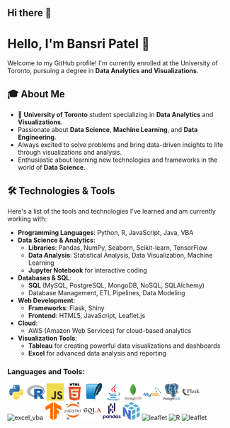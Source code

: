 ## Hi there 👋

<!--
**Bansri09/Bansri09** is a ✨ _special_ ✨ repository because its `README.md` (this file) appears on your GitHub profile.

Here are some ideas to get you started:

- 🔭 I’m currently working on ...
- 🌱 I’m currently learning ...
- 👯 I’m looking to collaborate on ...
- 🤔 I’m looking for help with ...
- 💬 Ask me about ...
- 📫 How to reach me: ...
- 😄 Pronouns: ...
- ⚡ Fun fact: ...
-->
# Hello, I'm Bansri Patel 👋

Welcome to my GitHub profile! I'm currently enrolled at the University of Toronto, pursuing a degree in **Data Analytics and Visualizations**.


## 🎓 About Me
- 📍 **University of Toronto** student specializing in **Data Analytics** and **Visualizations**.
- Passionate about **Data Science**, **Machine Learning**, and **Data Engineering**.
- Always excited to solve problems and bring data-driven insights to life through visualizations and analysis.
- Enthusiastic about learning new technologies and frameworks in the world of **Data Science**.

## 🛠️ Technologies & Tools
Here's a list of the tools and technologies I've learned and am currently working with:

- **Programming Languages**: Python, R, JavaScript, Java, VBA
- **Data Science & Analytics**:
  - **Libraries**: Pandas, NumPy, Seaborn, Scikit-learn, TensorFlow
  - **Data Analysis**: Statistical Analysis, Data Visualization, Machine Learning
  - **Jupyter Notebook** for interactive coding
- **Databases & SQL**:
  - **SQL** (MySQL, PostgreSQL, MongoDB, NoSQL, SQLAlchemy)
  - Database Management, ETL Pipelines, Data Modeling
- **Web Development**:
  - **Frameworks**: Flask, Shiny
  - **Frontend**: HTML5, JavaScript, Leaflet.js
- **Cloud**:
  - AWS (Amazon Web Services) for cloud-based analytics
- **Visualization Tools**:
  - **Tableau** for creating powerful data visualizations and dashboards
  - **Excel** for advanced data analysis and reporting
 
<h3 align="left">Languages and Tools:</h3>
<p align="left"> 
  <img src="https://raw.githubusercontent.com/devicons/devicon/master/icons/python/python-original.svg" alt="python" width="40" height="40"/>
  <img src="https://raw.githubusercontent.com/devicons/devicon/master/icons/r/r-original.svg" alt="r" width="40" height="40"/>
  <img src="https://raw.githubusercontent.com/devicons/devicon/master/icons/javascript/javascript-original.svg" alt="javascript" width="40" height="40"/>
  <img src="https://raw.githubusercontent.com/devicons/devicon/master/icons/html5/html5-original-wordmark.svg" alt="html5" width="40" height="40"/>
  <img src="https://raw.githubusercontent.com/devicons/devicon/master/icons/sqlite/sqlite-original.svg" alt="sqlite" width="40" height="40"/>
  <img src="https://raw.githubusercontent.com/devicons/devicon/master/icons/java/java-original.svg" alt="java" width="40" height="40"/>
  <img src="https://raw.githubusercontent.com/devicons/devicon/master/icons/mongodb/mongodb-original-wordmark.svg" alt="mongodb" width="40" height="40"/>
  <img src="https://raw.githubusercontent.com/devicons/devicon/master/icons/mysql/mysql-original-wordmark.svg" alt="mysql" width="40" height="40"/>
  <img src="https://raw.githubusercontent.com/devicons/devicon/master/icons/postgresql/postgresql-original-wordmark.svg" alt="postgresql" width="40" height="40"/>
  <img src="https://raw.githubusercontent.com/devicons/devicon/master/icons/flask/flask-original-wordmark.svg" alt="flask" width="40" height="40"/>
  <img src="https://github.com/user-attachments/assets/49fd8cf7-9de6-4eee-abd0-0323978447e0" alt="excel_vba" width="40" height="40"/>
  <img src="https://raw.githubusercontent.com/devicons/devicon/master/icons/tensorflow/tensorflow-original.svg" alt="tensorflow" width="40" height="40"/>
  <img src="https://raw.githubusercontent.com/devicons/devicon/master/icons/jupyter/jupyter-original-wordmark.svg" alt="jupyter" width="40" height="40"/>
  <img src="https://raw.githubusercontent.com/devicons/devicon/master/icons/sqlalchemy/sqlalchemy-original.svg" alt="sqlalchemy" width="40" height="40"/>
  <img src="https://raw.githubusercontent.com/devicons/devicon/master/icons/pandas/pandas-original-wordmark.svg" alt="pandas" width="40" height="40"/>
  <img src="https://raw.githubusercontent.com/devicons/devicon/master/icons/numpy/numpy-original.svg" alt="numpy" width="40" height="40"/>
  <img src="https://github.com/user-attachments/assets/fbfd5f0e-aced-4676-b526-31b1da91601b" alt="leaflet" width="40" height="40"/>
  <img src="https://github.com/user-attachments/assets/81baaa7e-fb8c-49f0-b682-89ab146d9a65" alt="R" width="40" height="40"/>
  <img src="https://github.com/user-attachments/assets/81fa38a0-3ec4-4692-87ee-68dfbe54845d" alt="leaflet" width="40" height="40"/>

</p>

<!--

<img src="https://github.com/user-attachments/assets/5c191119-17ec-4433-acbb-4229b92c02aa" alt="Feature-Photo-Tableau" width="40" height="40"/>
<img src="https://raw.githubusercontent.com/devicons/devicon/master/icons/scikit-learn/scikit-learn-original.svg" alt="scikit-learn" width="40" height="40"/>
  <img src="https://raw.githubusercontent.com/devicons/devicon/master/icons/aws/aws-original-wordmark.svg" alt="aws" width="40" height="40"/>

## 🚀 Projects
Here are some of the exciting projects I've worked on:

- **[Project 1 Title]**: Brief description of what the project is about, technologies used, and outcomes. You can add a link to the GitHub repo if available.
- **[Project 2 Title]**: A short overview of another project you’ve worked on, perhaps a machine learning model, data visualization project, or web app you’ve built.
- **[Project 3 Title]**: Share any personal project, Kaggle competition, or university-related project that showcases your skills in action.

## 🧑‍💻 Current Focus
- Diving deeper into **Machine Learning** and **Deep Learning** models.
- Improving my skills in **Data Engineering** and building end-to-end **ETL Pipelines**.
- Enhancing my expertise in **Data Visualization** using Tableau, Flask, and JavaScript libraries like **Leaflet.js** for interactive maps.
- Working on developing cloud-based solutions and learning more about AWS services.

## 📚 Currently Learning
- Advanced concepts in **Machine Learning** and **Deep Learning**.
- Data engineering best practices for large-scale systems.
- Optimizing and deploying models in **AWS**.

## 🌐 Connect with Me
- [LinkedIn](https://www.linkedin.com/in/your-linkedin-profile)
- [Portfolio](https://your-portfolio-link.com) (if you have one)
- [Email](mailto:your-email@example.com)

Feel free to reach out for collaboration, questions, or simply to connect!
-->
